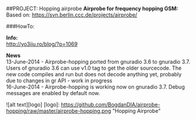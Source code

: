 ##PROJECT: Hopping airprobe
**Airprobe for frequency hopping GSM:**  
Based on: https://svn.berlin.ccc.de/projects/airprobe/  

###HowTo:

**Info:**  
http://yo3iiu.ro/blog/?p=1069  

**News**  
13-June-2014 - Airprobe-hopping ported from gnuradio 3.6 to gnuradio 3.7. Users of gnuradio 3.6 can use v1.0 tag to get the older sourcecode. The new code compiles and run but does not decode anything yet, probably due to changes in gr API - work in progress  
16-June-2014 - Airprobe-hopping is working now on gnuradio 3.7. Debug messages are enabled by default now.  

![alt text][logo]
[logo]: https://github.com/BogdanDIA/airprobe-hopping/raw/master/airprobe-hopping.png "Hopping Airprobe"
